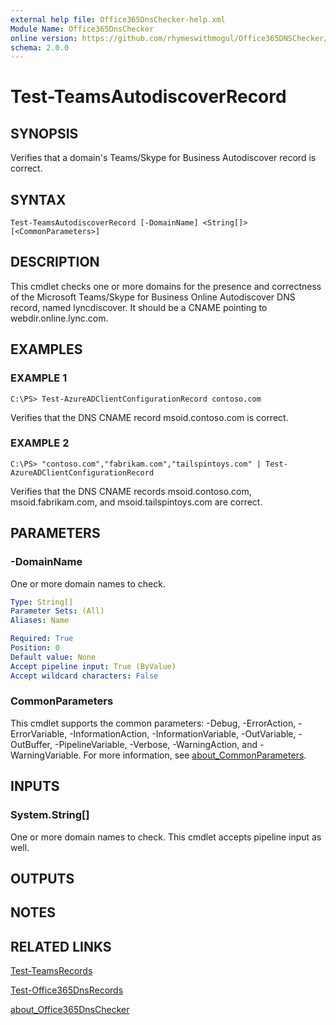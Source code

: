 ```yaml
---
external help file: Office365DnsChecker-help.xml
Module Name: Office365DnsChecker
online version: https://github.com/rhymeswithmogul/Office365DNSChecker/blob/master/man/en-US/Test-TeamsAutodiscoverRecords.md
schema: 2.0.0
---
```


# Test-TeamsAutodiscoverRecord

## SYNOPSIS
Verifies that a domain's Teams/Skype for Business Autodiscover record is correct.

## SYNTAX

```
Test-TeamsAutodiscoverRecord [-DomainName] <String[]> [<CommonParameters>]
```

## DESCRIPTION
This cmdlet checks one or more domains for the presence and correctness of the Microsoft Teams/Skype for Business Online Autodiscover DNS record, named lyncdiscover. 
It should be a CNAME pointing to webdir.online.lync.com.

## EXAMPLES

### EXAMPLE 1
```
C:\PS> Test-AzureADClientConfigurationRecord contoso.com
```

Verifies that the DNS CNAME record msoid.contoso.com is correct.

### EXAMPLE 2
```
C:\PS> "contoso.com","fabrikam.com","tailspintoys.com" | Test-AzureADClientConfigurationRecord
```

Verifies that the DNS CNAME records msoid.contoso.com, msoid.fabrikam.com, and msoid.tailspintoys.com are correct.

## PARAMETERS

### -DomainName
One or more domain names to check.

```yaml
Type: String[]
Parameter Sets: (All)
Aliases: Name

Required: True
Position: 0
Default value: None
Accept pipeline input: True (ByValue)
Accept wildcard characters: False
```

### CommonParameters
This cmdlet supports the common parameters: -Debug, -ErrorAction, -ErrorVariable, -InformationAction, -InformationVariable, -OutVariable, -OutBuffer, -PipelineVariable, -Verbose, -WarningAction, and -WarningVariable. For more information, see [about_CommonParameters](http://go.microsoft.com/fwlink/?LinkID=113216).

## INPUTS

### System.String[]
One or more domain names to check.  This cmdlet accepts pipeline input as well.

## OUTPUTS

## NOTES

## RELATED LINKS

[Test-TeamsRecords]()

[Test-Office365DnsRecords]()

[about_Office365DnsChecker]()

